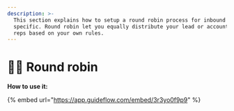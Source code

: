 ```yaml
---
description: >-
  This section explains how to setup a round robin process for inbound leads
  specific. Round robin let you equally distribute your lead or account to sales
  reps based on your own rules.
---
```


# 👨🏫 Round robin

**How to use it:**

{% embed url="https://app.guideflow.com/embed/3r3yo0f9p9" %}

